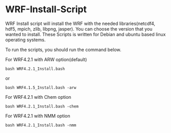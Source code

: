 # WRF-Install-Script


WRF Install script will install the WRF with the needed libraries(netcdf4, hdf5, mpich, zlib, libpng, jasper). You can choose the version that you wanted to install. These Scripts is written for Debian and ubuntu based linux operating systems.

To run the scripts, you should run the command below.

For WRF4.2.1 with ARW option(default)

```
bash WRF4.2.1_Install.bash
```
or
```
bash WRF4.1.5_Install.bash -arw
```

For WRF4.2.1 with Chem option
```
bash WRF4.2.1_Install.bash -chem
```
For WRF4.2.1 with NMM option
```
bash WRF4.2.1_Install.bash -nmm
```
